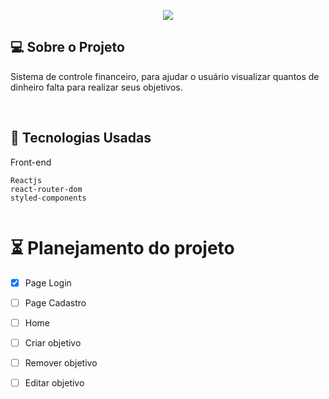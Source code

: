 <p align="center">
  <img max-width="auto" height="auto"  src="https://user-images.githubusercontent.com/46323667/172225572-ab5469f6-6d33-4211-b194-67ef64b72c2b.png">
</p> 




## 💻  Sobre o Projeto
Sistema de controle financeiro, para ajudar o usuário visualizar quantos de dinheiro falta para realizar seus objetivos.

<br>


## :rocket: Tecnologias Usadas
Front-end 
```
Reactjs
react-router-dom
styled-components


```

# :hourglass_flowing_sand: Planejamento do projeto

- [x] Page Login
- [ ] Page Cadastro
- [ ] Home
- [ ] Criar objetivo
- [ ] Remover objetivo
- [ ] Editar objetivo






